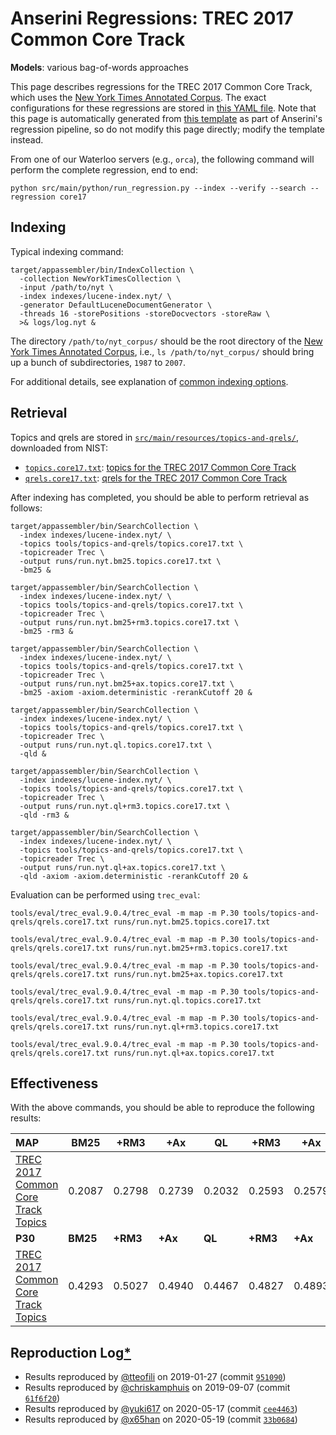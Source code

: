 # Anserini Regressions: TREC 2017 Common Core Track

**Models**: various bag-of-words approaches

This page describes regressions for the TREC 2017 Common Core Track, which uses the [New York Times Annotated Corpus](https://catalog.ldc.upenn.edu/LDC2008T19).
The exact configurations for these regressions are stored in [this YAML file](../src/main/resources/regression/core17.yaml).
Note that this page is automatically generated from [this template](../src/main/resources/docgen/templates/core17.template) as part of Anserini's regression pipeline, so do not modify this page directly; modify the template instead.

From one of our Waterloo servers (e.g., `orca`), the following command will perform the complete regression, end to end:

```
python src/main/python/run_regression.py --index --verify --search --regression core17
```

## Indexing

Typical indexing command:

```
target/appassembler/bin/IndexCollection \
  -collection NewYorkTimesCollection \
  -input /path/to/nyt \
  -index indexes/lucene-index.nyt/ \
  -generator DefaultLuceneDocumentGenerator \
  -threads 16 -storePositions -storeDocvectors -storeRaw \
  >& logs/log.nyt &
```

The directory `/path/to/nyt_corpus/` should be the root directory of the [New York Times Annotated Corpus](https://catalog.ldc.upenn.edu/LDC2008T19), i.e., `ls /path/to/nyt_corpus/`
should bring up a bunch of subdirectories, `1987` to `2007`.

For additional details, see explanation of [common indexing options](common-indexing-options.md).

## Retrieval

Topics and qrels are stored in [`src/main/resources/topics-and-qrels/`](../src/main/resources/topics-and-qrels/), downloaded from NIST:

+ [`topics.core17.txt`](../src/main/resources/topics-and-qrels/topics.core17.txt): [topics for the TREC 2017 Common Core Track](https://trec.nist.gov/data/core/core_nist.txt)
+ [`qrels.core17.txt`](../src/main/resources/topics-and-qrels/qrels.core17.txt): [qrels for the TREC 2017 Common Core Track](https://trec.nist.gov/data/core/qrels.txt)

After indexing has completed, you should be able to perform retrieval as follows:

```
target/appassembler/bin/SearchCollection \
  -index indexes/lucene-index.nyt/ \
  -topics tools/topics-and-qrels/topics.core17.txt \
  -topicreader Trec \
  -output runs/run.nyt.bm25.topics.core17.txt \
  -bm25 &

target/appassembler/bin/SearchCollection \
  -index indexes/lucene-index.nyt/ \
  -topics tools/topics-and-qrels/topics.core17.txt \
  -topicreader Trec \
  -output runs/run.nyt.bm25+rm3.topics.core17.txt \
  -bm25 -rm3 &

target/appassembler/bin/SearchCollection \
  -index indexes/lucene-index.nyt/ \
  -topics tools/topics-and-qrels/topics.core17.txt \
  -topicreader Trec \
  -output runs/run.nyt.bm25+ax.topics.core17.txt \
  -bm25 -axiom -axiom.deterministic -rerankCutoff 20 &

target/appassembler/bin/SearchCollection \
  -index indexes/lucene-index.nyt/ \
  -topics tools/topics-and-qrels/topics.core17.txt \
  -topicreader Trec \
  -output runs/run.nyt.ql.topics.core17.txt \
  -qld &

target/appassembler/bin/SearchCollection \
  -index indexes/lucene-index.nyt/ \
  -topics tools/topics-and-qrels/topics.core17.txt \
  -topicreader Trec \
  -output runs/run.nyt.ql+rm3.topics.core17.txt \
  -qld -rm3 &

target/appassembler/bin/SearchCollection \
  -index indexes/lucene-index.nyt/ \
  -topics tools/topics-and-qrels/topics.core17.txt \
  -topicreader Trec \
  -output runs/run.nyt.ql+ax.topics.core17.txt \
  -qld -axiom -axiom.deterministic -rerankCutoff 20 &
```

Evaluation can be performed using `trec_eval`:

```
tools/eval/trec_eval.9.0.4/trec_eval -m map -m P.30 tools/topics-and-qrels/qrels.core17.txt runs/run.nyt.bm25.topics.core17.txt

tools/eval/trec_eval.9.0.4/trec_eval -m map -m P.30 tools/topics-and-qrels/qrels.core17.txt runs/run.nyt.bm25+rm3.topics.core17.txt

tools/eval/trec_eval.9.0.4/trec_eval -m map -m P.30 tools/topics-and-qrels/qrels.core17.txt runs/run.nyt.bm25+ax.topics.core17.txt

tools/eval/trec_eval.9.0.4/trec_eval -m map -m P.30 tools/topics-and-qrels/qrels.core17.txt runs/run.nyt.ql.topics.core17.txt

tools/eval/trec_eval.9.0.4/trec_eval -m map -m P.30 tools/topics-and-qrels/qrels.core17.txt runs/run.nyt.ql+rm3.topics.core17.txt

tools/eval/trec_eval.9.0.4/trec_eval -m map -m P.30 tools/topics-and-qrels/qrels.core17.txt runs/run.nyt.ql+ax.topics.core17.txt
```

## Effectiveness

With the above commands, you should be able to reproduce the following results:

| **MAP**                                                                                                      | **BM25**  | **+RM3**  | **+Ax**   | **QL**    | **+RM3**  | **+Ax**   |
|:-------------------------------------------------------------------------------------------------------------|-----------|-----------|-----------|-----------|-----------|-----------|
| [TREC 2017 Common Core Track Topics](https://github.com/castorini/anserini-tools/tree/master/topics-and-qrels/topics.core17.txt)| 0.2087    | 0.2798    | 0.2739    | 0.2032    | 0.2593    | 0.2579    |
| **P30**                                                                                                      | **BM25**  | **+RM3**  | **+Ax**   | **QL**    | **+RM3**  | **+Ax**   |
| [TREC 2017 Common Core Track Topics](https://github.com/castorini/anserini-tools/tree/master/topics-and-qrels/topics.core17.txt)| 0.4293    | 0.5027    | 0.4940    | 0.4467    | 0.4827    | 0.4893    |

## Reproduction Log[*](reproducibility.md)

+ Results reproduced by [@tteofili](https://github.com/tteofili) on 2019-01-27 (commit [`951090`](https://github.com/castorini/Anserini/commit/951090b66230040f037dde46534d896416467337))
+ Results reproduced by [@chriskamphuis](https://github.com/chriskamphuis) on 2019-09-07 (commit [`61f6f20`](https://github.com/castorini/anserini/commit/61f6f20ff6872484966ea1badcdcdcebf1eea852))
+ Results reproduced by [@yuki617](https://github.com/yuki617) on 2020-05-17 (commit [`cee4463`](https://github.com/castorini/anserini/commit/cee446338137415899436f0b2f2d738769745cde))
+ Results reproduced by [@x65han](https://github.com/x65han) on 2020-05-19 (commit [`33b0684`](https://github.com/castorini/anserini/commit/33b068437c4582067486e5fe79dfbecb8d4a145c))
